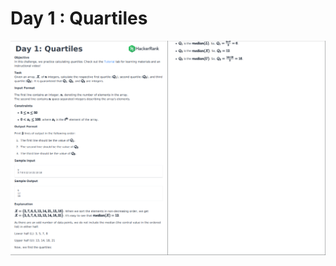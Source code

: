 # Day 1 : Quartiles
![](https://github.com/govindrathore27/10-Days-of-Stats/blob/main/Day%201/Day%201%20Quartiles/Quartiles.PNG)

